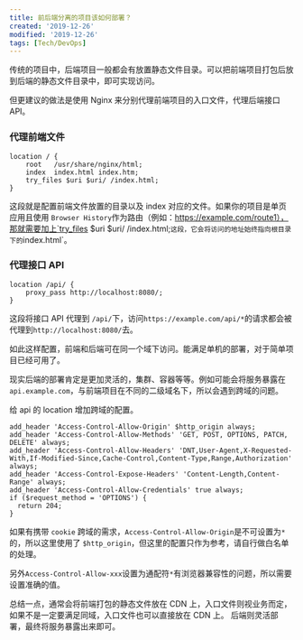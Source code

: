 ```yaml
---
title: 前后端分离的项目该如何部署？
created: '2019-12-26'
modified: '2019-12-26'
tags: [Tech/DevOps]
---
```


传统的项目中，后端项目一般都会有放置静态文件目录。可以把前端项目打包后放到后端的静态文件目录中，即可实现访问。

但更建议的做法是使用 Nginx 来分别代理前端项目的入口文件，代理后端接口 API。

### 代理前端文件

```
location / {
    root   /usr/share/nginx/html;
    index  index.html index.htm;
    try_files $uri $uri/ /index.html;
}
```

这段就是配置前端文件放置的目录以及 index 对应的文件。如果你的项目是单页应用且使用 `Browser History`作为路由（例如：https://example.com/route1），那就需要加上`try_files $uri $uri/ /index.html;`这段，它会将访问的地址始终指向根目录下的`index.html`。

### 代理接口 API

```
location /api/ {
    proxy_pass http://localhost:8080/;
}
```

这段将接口 API 代理到 `/api/`下，访问`https://example.com/api/*`的请求都会被代理到`http://localhost:8080/`去。

如此这样配置，前端和后端可在同一个域下访问。能满足单机的部署，对于简单项目已经可用了。

现实后端的部署肯定是更加灵活的，集群、容器等等。例如可能会将服务暴露在`api.example.com`，与前端项目在不同的二级域名下，所以会遇到跨域的问题。

给 api 的 location 增加跨域的配置。

```
add_header 'Access-Control-Allow-Origin' $http_origin always;
add_header 'Access-Control-Allow-Methods' 'GET, POST, OPTIONS, PATCH, DELETE' always;
add_header 'Access-Control-Allow-Headers' 'DNT,User-Agent,X-Requested-With,If-Modified-Since,Cache-Control,Content-Type,Range,Authorization' always;
add_header 'Access-Control-Expose-Headers' 'Content-Length,Content-Range' always;
add_header 'Access-Control-Allow-Credentials' true always;
if ($request_method = 'OPTIONS') {
  return 204;
}
```

如果有携带 `cookie` 跨域的需求，`Access-Control-Allow-Origin`是不可设置为`*`的，所以这里使用了 `$http_origin`，但这里的配置只作为参考，请自行做白名单的处理。

另外`Access-Control-Allow-xxx`设置为通配符`*`有浏览器兼容性的问题，所以需要设置准确的值。

总结一点，通常会将前端打包的静态文件放在 CDN 上，入口文件则视业务而定，如果不是一定要满足同域，入口文件也可以直接放在 CDN 上。 后端则灵活部署，最终将服务暴露出来即可。
